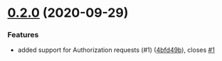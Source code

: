 # [0.2.0](https://github.com/forest/card-connect-client/compare/v0.1.0...v0.2.0) (2020-09-29)


### Features

* added support for Authorization requests (#1) ([4bfd49b](https://github.com/forest/card-connect-client/commit/4bfd49b732b95176475213dde1b9188a51f3627d)), closes [#1](https://github.com/forest/card-connect-client/issues/1)
